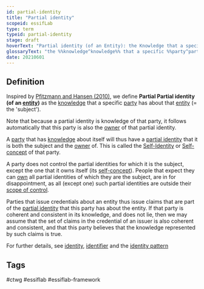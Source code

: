 ```yaml
---
id: partial-identity
title: "Partial identity"
scopeid: essifLab
type: term
typeid: partial-identity
stage: draft
hoverText: "Partial identity (of an Entity): the Knowledge that a specific Party (= the Owner of the partial identity) has about that Entity (= the 'subject' of the partial identity)."
glossaryText: "the %%knowledge^knowledge%% that a specific %%party^party%% (= the %%owner^owner%% of the partial identity) has about that %%entity^entity%% (= the 'subject' of the partial identity)."
date: 20210601
---
```


## Definition
Inspired by [Pfitzmann and Hansen (2010)](https://dud.inf.tu-dresden.de/literatur/Anon_Terminology_v0.34.pdf), we define **Partial Partial identity (of an [entity](entity))** as the [knowledge](knowledge) that a specific [party](party) has about that [entity](entity) (= the 'subject').

Note that because a partial identity is knowledge of that party, it follows automatically that this party is also the [owner](owner) of that partial identity.

A [party](party) that has [knowledge](knowledge) about itself will thus have a [partial identity](partial-identity) that it is both the subject and the [owner](owner) of. This is called the [Self-Identity](https://en.wikipedia.org/wiki/Self-concept) or [Self-concept](https://en.wikipedia.org/wiki/Self-concept) of that party.





A party does not control the partial identities for which it is the subject, except the one that it owns itself (its [self-concept](https://en.wikipedia.org/wiki/Self-concept)). People that expect they can [own](ownership) all partial identities of which they are the subject, are in for disappointment, as all (except one) such partial identities are outside their [scope of control](scope-of-control).

Parties that issue credentials about an entity thus issue claims that are part of the [partial identity](partial-identity) that this party has about the entity. If that party is coherent and consistent in its knowledge, and does not lie, then we may assume that the set of claims in the credential of an issuer is also coherent and consistent, and that this party believes that the knowledge represented by such claims is true.

For further details, see [identity](identity), [identifier](identifier) and the [identity pattern](pattern-identity)

## Tags
#ctwg #essiflab #essiflab-framework